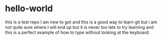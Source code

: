 # hello-world
this is a test repo
I am new to got and this is a good way to learn git but i am not quite sure where I will end up but it is never too late to try learning and this is a perfect example of how to type without looking at the keyboard.
